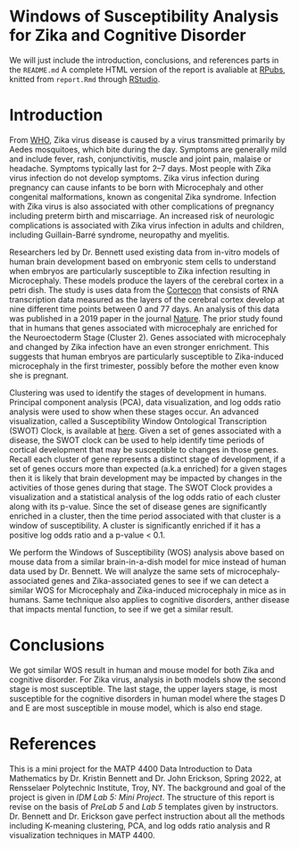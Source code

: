 # Windows of Susceptibility Analysis for Zika and Cognitive Disorder

We will just include the introduction, conclusions, and references parts in the `README.md`
A complete HTML version of the report is avaliable at [RPubs](http://rpubs.com/tianrui-qi/WOS-Analysis), knitted from `report.Rmd` through [RStudio](https://www.rstudio.com). 

# Introduction

From [WHO](https://www.who.int/news-room/fact-sheets/detail/zika-virus), Zika virus disease is caused by a virus transmitted primarily by Aedes mosquitoes, which bite during the day. 
Symptoms are generally mild and include fever, rash, conjunctivitis, muscle and joint pain, malaise or headache.
Symptoms typically last for 2–7 days. Most people with Zika virus infection do not develop symptoms. 
Zika virus infection during pregnancy can cause infants to be born with Microcephaly and other congenital malformations, known as congenital Zika syndrome. 
Infection with Zika virus is also associated with other complications of pregnancy including preterm birth and miscarriage.
An increased risk of neurologic complications is associated with Zika virus infection in adults and children, including Guillain-Barré syndrome, neuropathy and myelitis.

Researchers led by Dr. Bennett used existing data from in-vitro models of human brain development based on embryonic stem cells to understand when embryos are particularly susceptible to Zika infection resulting in Microcephaly.
These models produce the layers of the cerebral cortex in a petri dish.
The study is uses data from the [Cortecon](http://cortecon.neuralsci.org/) that consists of RNA transcription data measured as the layers of the cerebral cortex develop at nine different time points between 0 and 77 days.
An analysis of this data was published in a 2019 paper in the journal [Nature](https://www.nature.com/articles/s41598-019-39318-8).
The prior study found that in humans that genes associated with microcephaly are enriched for the Neuroectoderm Stage (Cluster 2).
Genes associated with microcephaly and changed by Zika infection have an even stronger enrichment. 
This suggests that human embryos are particularly susceptible to Zika-induced microcephaly in the first trimester, possibly before the mother even know she is pregnant.

Clustering was used to identify the stages of development in humans.
Principal component analysis (PCA), data visualization, and log odds ratio analysis were used to
show when these stages occur.
An advanced visualization, called a Susceptibility Window Ontological Transcription (SWOT) Clock, is available at [here](https://semnext.tw.rpi.edu/swotclock/).
Given a set of genes associated with a disease, the SWOT clock can be used to help identify time periods of cortical development that may be susceptible to changes in those genes.
Recall each cluster of gene represents a distinct stage of development, if a set of genes occurs more than expected (a.k.a enriched) for a given stages then it is likely that brain development may be impacted by changes in the activities of those genes during that stage.
The SWOT Clock provides a visualization and a statistical analysis of the log odds ratio of each cluster along with its p-value.
Since the set of disease genes are significantly enriched in a cluster, then the time period associated with that cluster is a window of susceptibility. 
A cluster is significantly enriched if it has a positive log odds ratio and a p-value < 0.1.

We perform the Windows of Susceptibility (WOS) analysis above based on mouse data from a similar brain-in-a-dish model for mice instead of human data used by Dr. Bennett.
We will analyze the same sets of microcephaly-associated genes and Zika-associated genes to see if we can detect a similar WOS for Microcephaly and Zika-induced microcephaly in mice as in humans.
Same technique also applies to cognitive disorders, anther disease that impacts mental function, to see if we get a similar result. 

# Conclusions

We got similar WOS result in human and mouse model for both Zika and cognitive disorder.
For Zika virus, analysis in both models show the second stage is most susceptible. 
The last stage, the upper layers stage, is most susceptible for the cognitive disorders in human model where the stages D and E are most susceptible in mouse model, which is also end stage. 

# References

This is a mini project for the MATP 4400 Data Introduction to Data Mathematics by Dr. Kristin Bennett and Dr. John Erickson, Spring 2022, at Rensselaer Polytechnic Institute, Troy, NY. The background and goal of the project is given in *IDM Lab 5: Mini Project*. 
The structure of this report is revise on the basis of *PreLab 5* and *Lab 5* templates given by instructors. 
Dr. Bennett and Dr. Erickson gave perfect instruction about all the methods including K-meaning clustering, PCA, and log odds ratio analysis and R visualization techniques in MATP 4400. 
